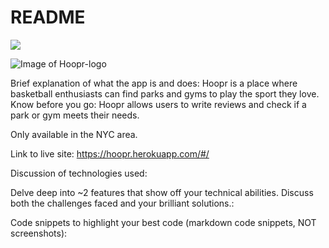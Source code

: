 # README
<div style="display: flex; align-self:center"><img src="https://hoopr.herokuapp.com/assets/hoopr_logo-4226649bf78ff71ec2459fabfd440f8a7dc6bf96c69360ebd06348b4a645b0c3.png" /></div>

![Image of Hoopr-logo](https://hoopr.herokuapp.com/assets/hoopr_logo-4226649bf78ff71ec2459fabfd440f8a7dc6bf96c69360ebd06348b4a645b0c3.png)

Brief explanation of what the app is and does:
Hoopr is a place where basketball enthusiasts can find parks and gyms to play the sport they love. Know before you go: Hoopr allows users to write reviews and check if a park or gym meets their needs.

Only available in the NYC area.

Link to live site:
https://hoopr.herokuapp.com/#/

Discussion of technologies used:


Delve deep into ~2 features that show off your technical abilities. Discuss both the challenges faced and your brilliant solutions.:


Code snippets to highlight your best code (markdown code snippets, NOT screenshots):

